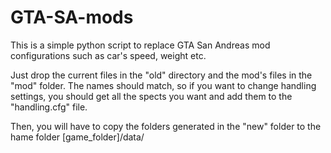# GTA-SA-mods
This is a simple python script to replace GTA San Andreas mod configurations such as car's speed, weight etc. 

Just drop the current files in the "old" directory and the mod's files in the "mod" folder.
The names should match, so if you want to change handling settings, you should get all the spects you want and add them to the "handling.cfg" file.

Then, you will have to copy the folders generated in the "new" folder to the hame folder [game_folder]/data/
